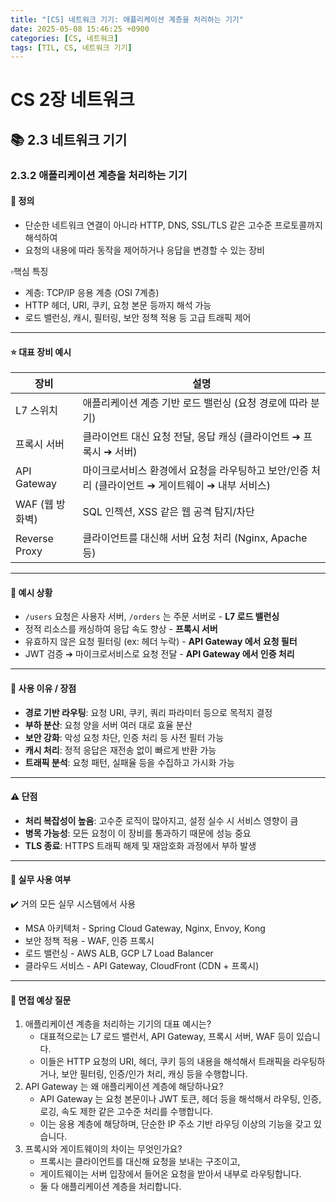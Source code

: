 ```yaml
---
title: "[CS] 네트워크 기기: 애플리케이션 계층을 처리하는 기기"
date: 2025-05-08 15:46:25 +0900
categories: [CS, 네트워크]
tags: [TIL, CS, 네트워크 기기]
---
```

# CS 2장 네트워크
## 📚 2.3 네트워크 기기

### 2.3.2 애플리케이션 계층을 처리하는 기기

#### 📘 정의
- 단순한 네트워크 연결이 아니라 HTTP, DNS, SSL/TLS 같은 고수준 프로토콜까지 해석하여
- 요청의 내용에 따라 동작을 제어하거나 응답을 변경할 수 있는 장비

▫️핵심 특징
- 계층: TCP/IP 응용 계층 (OSI 7계층)
- HTTP 헤더, URI, 쿠키, 요청 본문 등까지 해석 가능
- 로드 밸런싱, 캐시, 필터링, 보안 정책 적용 등 고급 트래픽 제어

---

#### ⭐️ 대표 장비 예시

| 장비            | 설명                                                       |
|---------------|----------------------------------------------------------|
| L7 스위치        | 애플리케이션 계층 기반 로드 밸런싱 (요청 경로에 따라 분기)                       |
| 프록시 서버        | 클라이언트 대신 요청 전달, 응답 캐싱 (클라이언트 ➔ 프록시 ➔ 서버)                 |
| API Gateway   | 마이크로서비스 환경에서 요청을 라우팅하고 보안/인증 처리 (클라이언트 ➔ 게이트웨이 ➔ 내부 서비스) |
| WAF (웹 방화벽)   | SQL 인젝션, XSS 같은 웹 공격 탐지/차단                               |
| Reverse Proxy | 클라이언트를 대신해 서버 요청 처리 (Nginx, Apache 등)                    |


---

#### 📌 예시 상황
- `/users` 요청은 사용자 서버, `/orders` 는 주문 서버로 - **L7 로드 밸런싱**
- 정적 리소스를 캐싱하여 응답 속도 향상 - **프록시 서버**
- 유효하지 않은 요청 필터링 (ex: 헤더 누락) - **API Gateway 에서 요청 필터**
- JWT 검증 ➔ 마이크로서비스로 요청 전달 - **API Gateway 에서 인증 처리**

---

#### 🎯 사용 이유 / 장점
- **경로 기반 라우팅**: 요청 URI, 쿠키, 쿼리 파라미터 등으로 목적지 결정
- **부하 분산**: 요청 양을 서버 여러 대로 효율 분산
- **보안 강화**: 악성 요청 차단, 인증 처리 등 사전 필터 가능
- **캐시 처리**: 정적 응답은 재전송 없이 빠르게 반환 가능
- **트래픽 분석**: 요청 패턴, 실패율 등을 수집하고 가시화 가능

---

#### ⚠️ 단점
- **처리 복잡성이 높음**: 고수준 로직이 많아지고, 설정 실수 시 서비스 영향이 큼
- **병목 가능성**: 모든 요청이 이 장비를 통과하기 때문에 성능 중요
- **TLS 종료**: HTTPS 트래픽 해제 및 재암호화 과정에서 부하 발생

---

#### 🏢 실무 사용 여부
✔️ 거의 모든 실무 시스템에서 사용

- MSA 아키텍처 - Spring Cloud Gateway, Nginx, Envoy, Kong
- 보안 정책 적용 - WAF, 인증 프록시
- 로드 밸런싱 - AWS ALB, GCP L7 Load Balancer
- 클라우드 서비스 - API Gateway, CloudFront (CDN + 프록시)

---

#### 🎤 면접 예상 질문
1. 애플리케이션 계층을 처리하는 기기의 대표 예시는?
   - 대표적으로는 L7 로드 밸런서, API Gateway, 프록시 서버, WAF 등이 있습니다.
   - 이들은 HTTP 요청의 URI, 헤더, 쿠키 등의 내용을 해석해서 트래픽을 라우팅하거나, 보안 필터링, 인증/인가 처리, 캐싱 등을 수행합니다.
2. API Gateway 는 왜 애플리케이션 계층에 해당하나요?
   - API Gateway 는 요청 본문이나 JWT 토큰, 헤더 등을 해석해서 라우팅, 인증, 로깅, 속도 제한 같은 고수준 처리를 수행합니다.
   - 이는 응용 계층에 해당하며, 단순한 IP 주소 기반 라우딩 이상의 기능을 갖고 있습니다.
3. 프록시와 게이트웨이의 차이는 무엇인가요?
   - 프록시는 클라이언트를 대신해 요청을 보내는 구조이고,
   - 게이트웨이는 서버 입장에서 들어온 요청을 받아서 내부로 라우팅합니다.
   - 둘 다 애플리케이션 계층을 처리합니다.
